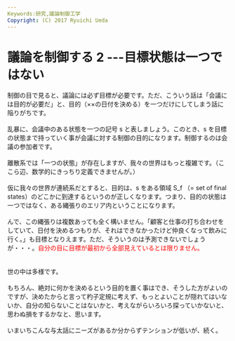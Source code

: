 ```yaml
---
Keywords:研究,議論制御工学
Copyright: (C) 2017 Ryuichi Ueda
---
```

# 議論を制御する 2 ---目標状態は一つではない
制御の目で見ると、議論には必ず目標が必要です。ただ、こういう話は「会議には目的が必要だ」と、目的（××の日付を決める）を一つだけにしてしまう話に陥りがちです。<br />
<br />
乱暴に、会議中のある状態を一つの記号 s と表しましょう。このとき、s を目標の状態まで持っていく事が会議に対する制御の目的になります。制御するのは会議の参加者です。<br />
<br />
離散系では「一つの状態」が存在しますが、我々の世界はもっと複雑です。（ここら辺、数学的にきっちり定義できませんが。）<br />
<br />
仮に我々の世界が連続系だとすると、目的は、s をある領域 S_f （= set of final states）のどこかに到達するというのが正しくなります。つまり、目的の状態は一つではなく、ある縄張りのエリア内ということになります。<br />
<br />
んで、この縄張りは複数あっても全く構いません。「顧客と仕事の打ち合わせをしていて、日付を決めるつもりが、それはできなかったけど仲良くなって飲みに行く。」も目標となりえます。ただ、そういうのは予測できないでしょうが・・・。<span style="color: #ff0000;">自分の目に目標が最初から全部見えているとは限りません。</span><span style="color: #888888;"><br />
</span><br />
<br />
世の中は多様です。<br />
<br />
もちろん、絶対に何かを決めるという目的を置く事はでき、そうした方がよいのですが、決めたからと言って杓子定規に考えず、もっとよいことが隠れてはいないか、自分の知らないことはないかと、考えながらいろいろ探っていかないと、思わぬ損をするかなと、思います。<br />
<br />
いまいちこんな与太話にニーズがあるか分からずテンションが低いが、続く。

